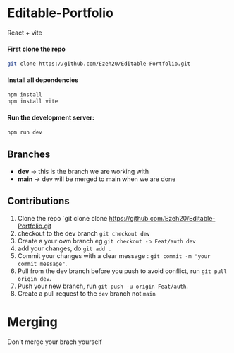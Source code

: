 # Editable-Portfolio

React + vite

#### First clone the repo

```bash
git clone https://github.com/Ezeh20/Editable-Portfolio.git
```

#### Install all dependencies

```bash
npm install
npm install vite
```

#### Run the development server:

```bash
npm run dev
```

## Branches

- **dev** ->  this is the branch we are working with
- **main** -> dev will be merged to main when we are done

## Contributions

1. Clone the repo `git clone clone https://github.com/Ezeh20/Editable-Portfolio.git
2. checkout to the dev branch `git checkout dev`
3. Create a your own branch  eg  `git checkout -b Feat/auth dev`
4. add your changes, do `git add .`
5. Commit your changes with a clear message : `git commit -m "your commit message"`.
6. Pull from the dev branch before you push to avoid conflict, run `git pull origin dev`.
7. Push your new branch, run `git push -u origin Feat/auth`.
8. Create a pull request to the `dev` branch not `main`

# Merging
Don't merge your brach yourself


